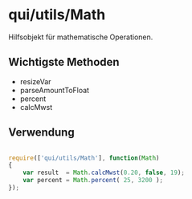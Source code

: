 # qui/utils/Math

Hilfsobjekt für mathematische Operationen.


## Wichtigste Methoden

+ resizeVar
+ parseAmountToFloat
+ percent
+ calcMwst


## Verwendung

```javascript

require(['qui/utils/Math'], function(Math)
{
    var result  = Math.calcMwst(0.20, false, 19);
    var percent = Math.percent( 25, 3200 );
});

```

